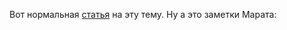 Вот нормальная [статья](https://habr.com/ru/companies/wunderfund/articles/334568/) на эту тему. 
Ну а это заметки Марата:
